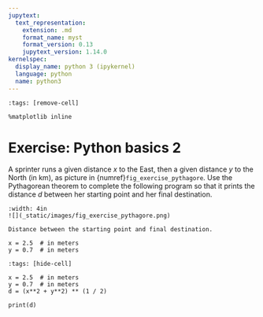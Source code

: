 ```yaml
---
jupytext:
  text_representation:
    extension: .md
    format_name: myst
    format_version: 0.13
    jupytext_version: 1.14.0
kernelspec:
  display_name: python 3 (ipykernel)
  language: python
  name: python3
---
```


```{code-cell} ipython3
:tags: [remove-cell]

%matplotlib inline
```

# Exercise: Python basics 2

A sprinter runs a given distance $x$ to the East, then a given distance $y$ to the North (in km), as picture in {numref}`fig_exercise_pythagore`. Use the Pythagorean theorem to complete the following program so that it prints the distance $d$ between her starting point and her final destination.

```{figure-md} fig_exercise_pythagore
:width: 4in
![](_static/images/fig_exercise_pythagore.png)

Distance between the starting point and final destination.
```

```
x = 2.5  # in meters
y = 0.7  # in meters
```

```{code-cell} ipython3
:tags: [hide-cell]

x = 2.5  # in meters
y = 0.7  # in meters
d = (x**2 + y**2) ** (1 / 2)

print(d)
```
